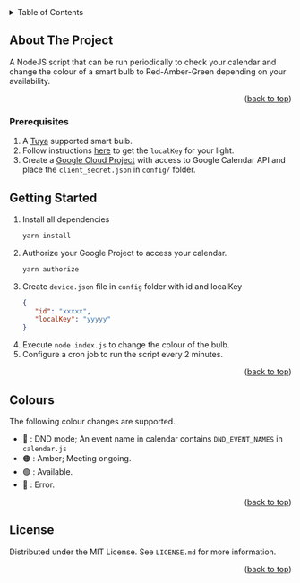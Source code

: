 <details>
  <summary>Table of Contents</summary>
  <ol>
    <li>
      <a href="#about-the-project">About The Project</a>
    </li>
    <li>
        <a href="#prerequisites">Prerequisites</a>
    </li>
    <li>
      <a href="#getting-started">Getting Started</a>
    </li>
    <li>
      <a href="#colours">Colours</a>
    </li>
    <li><a href="#license">License</a></li>
  </ol>
</details>


## About The Project

A NodeJS script that can be run periodically to check your calendar and change the colour of a smart bulb to Red-Amber-Green depending on your availability.

<p align="right">(<a href="#top">back to top</a>)</p>


### Prerequisites

1. A [Tuya](https://www.tuya.com/) supported smart bulb.
2. Follow instructions [here](https://github.com/codetheweb/tuyapi/blob/master/docs/SETUP.md) to get the `localKey` for your light.
3. Create a [Google Cloud Project](https://developers.google.com/calendar/api/quickstart/nodejs) with access to Google Calendar API and place the `client_secret.json` in `config/` folder.
  
## Getting Started

1. Install all dependencies
   ```sh
   yarn install
   ```
2. Authorize your Google Project to access your calendar. 
   ```sh
   yarn authorize
   ```
3. Create `device.json` file in `config` folder with id and localKey
   ```json
   {
      "id": "xxxxx",
      "localKey": "yyyyy"
   }
   ```
4. Execute `node index.js` to change the colour of the bulb.
5. Configure a cron job to run the script every 2 minutes.


<p align="right">(<a href="#top">back to top</a>)</p>


## Colours

The following colour changes are supported.

 - 🔴 : DND mode; An event name in calendar contains `DND_EVENT_NAMES` in `calendar.js`
 - 🟠 : Amber; Meeting ongoing.
 - 🟢 : Available. 
 - 🔵 : Error.


<p align="right">(<a href="#top">back to top</a>)</p>


## License

Distributed under the MIT License. See `LICENSE.md` for more information.

<p align="right">(<a href="#top">back to top</a>)</p>


